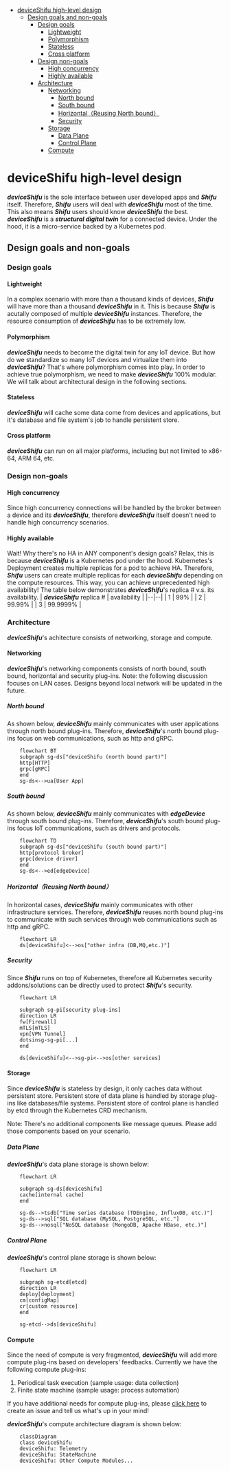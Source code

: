 - [deviceShifu high-level design](#deviceshifu-high-level-design)
  - [Design goals and non-goals](#design-goals-and-non-goals)
    - [Design goals](#design-goals)
      - [Lightweight](#lightweight)
      - [Polymorphism](#polymorphism)
      - [Stateless](#stateless)
      - [Cross platform](#cross-platform)
    - [Design non-goals](#design-non-goals)
      - [High concurrency](#high-concurrency)
      - [Highly available](#highly-available)
    - [Architecture](#architecture)
      - [Networking](#networking)
        - [North bound](#north-bound)
        - [South bound](#south-bound)
        - [Horizontal（Reusing North bound）](#horizontalreusing-north-bound)
        - [Security](#security)
      - [Storage](#storage)
        - [Data Plane](#data-plane)
        - [Control Plane](#control-plane)
      - [Compute](#compute)
# deviceShifu high-level design 
***deviceShifu*** is the sole interface between user developed apps and ***Shifu*** itself. Therefore, ***Shifu*** users will deal with ***deviceShifu*** most of the time. This also means ***Shifu*** users should know ***deviceShifu*** the best. ***deviceShifu*** is a ***structural digital twin*** for a connected device. Under the hood, it is a micro-service backed by a Kubernetes pod.

## Design goals and non-goals

### Design goals

#### Lightweight
In a complex scenario with more than a thousand kinds of devices, ***Shifu*** will have more than a thousand ***deviceShifu*** in it. This is because ***Shifu*** is acutally composed of multiple ***deviceShifu*** instances. Therefore, the resource consumption of ***deviceShifu*** has to be extremely low.

#### Polymorphism
***deviceShifu*** needs to become the digital twin for any IoT device. But how do we standardize so many IoT devices and virtualize them into ***deviceShifu***? That's where polymorphism comes into play. In order to achieve true polymorphism, we need to make ***deviceShifu*** 100% modular. We will talk about architectural design in the following sections.

#### Stateless
***deviceShifu*** will cache some data come from devices and applications, but it's database and file system's job to handle persistent store.

#### Cross platform
***deviceShifu*** can run on all major platforms, including but not limited to x86-64, ARM 64, etc.

### Design non-goals

#### High concurrency

Since high concurrency connections will be handled by the broker between a device and its ***deviceShifu***, therefore ***deviceShifu*** itself doesn't need to handle high concurrency scenarios.

#### Highly available
Wait! Why there's no HA in ANY component's design goals? Relax, this is because ***deviceShifu*** is a Kubernetes pod under the hood.
Kubernetes's Deployment creates multiple replicas for a pod to achieve HA. Therefore, ***Shifu*** users can create multiple replicas for each ***deviceShifu*** depending on the compute resources. This way, you can achieve unprecedented high availability! The table below demonstrates ***deviceShifu***'s replica # v.s. its availability.
| ***deviceShifu*** replica # | availability |
|--|--|
| 1 | 99% |
| 2 | 99.99% |
| 3 | 99.9999% |

### Architecture
***deviceShifu***'s achitecture consists of networking, storage and compute.

#### Networking
***deviceShifu***'s networking components consists of north bound, south bound, horizontal and security plug-ins.
Note: the following discussion focuses on LAN cases. Designs beyond local network will be updated in the future.

##### North bound
As shown below, ***deviceShifu*** mainly communicates with user applications through north bound plug-ins.
Therefore, ***deviceShifu***'s north bound plug-ins focus on web communications, such as http and gRPC.
```mermaid
    flowchart BT
    subgraph sg-ds["deviceShifu (north bound part)"]
    http[HTTP]
    grpc[gRPC]
    end
    sg-ds<-->ua[User App]
```

##### South bound
As shown below, ***deviceShifu*** mainly communicates with ***edgeDevice*** through south bound plug-ins.
Therefore, ***deviceShifu***'s south bound plug-ins focus IoT communications, such as drivers and protocols.

```mermaid
    flowchart TD
    subgraph sg-ds["deviceShifu (south bound part)"]
    http[protocol broker]
    grpc[device driver]
    end
    sg-ds<-->ed[edgeDevice]
```

##### Horizontal（Reusing North bound）
In horizontal cases, ***deviceShifu*** mainly communicates with other infrastructure services. Therefore, ***deviceShifu*** reuses north bound plug-ins to communicate with such services through web communications such as http and gRPC.
```mermaid
    flowchart LR
    ds[deviceShifu]<-->os["other infra (DB,MQ,etc.)"]
```

##### Security
Since ***Shifu*** runs on top of Kubernetes, therefore all Kubernetes security addons/solutions can be directly used to protect ***Shifu***'s security.
```mermaid
    flowchart LR
    
    subgraph sg-pi[security plug-ins]
    direction LR
    fw[Firewall]
    mTLS[mTLS]
    vpn[VPN Tunnel]
    dotsinsg-sg-pi[...]
    end

    ds[deviceShifu]<-->sg-pi<-->os[other services]
```

#### Storage
Since ***deviceShifu*** is stateless by design, it only caches data without persistent store.
Persistent store of data plane is handled by storage plug-ins like databases/file systems.
Persistent store of control plane is handled by etcd through the Kubernetes CRD mechanism. 

Note: There's no additional components like message queues. Please add those components based on your scenario.

##### Data Plane
***deviceShifu***'s data plane storage is shown below:
```mermaid
    flowchart LR

    subgraph sg-ds[deviceShifu]
    cache[internal cache]
    end
    
    sg-ds-->tsdb["Time series database (TDEngine, InfluxDB, etc.)"]
    sg-ds-->sql["SQL database (MySQL, PostgreSQL, etc."]
    sg-ds-->nosql["NoSQL database (MongoDB, Apache HBase, etc.)"]
```

##### Control Plane
***deviceShifu***'s control plane storage is shown below:
```mermaid
    flowchart LR

    subgraph sg-etcd[etcd]
    direction LR
    deploy[deployment]
    cm[configMap]
    cr[custom resource]
    end

    sg-etcd-->ds[deviceShifu]
```

#### Compute
Since the need of compute is very fragmented, ***deviceShifu*** will add more compute plug-ins based on developers' feedbacks.
Currently we have the following compute plug-ins:
1. Periodical task execution (sample usage: data collection)
2. Finite state machine (sample usage: process automation)

If you have additional needs for compute plug-ins, please [click here](https://github.com/Edgenesis/shifu/issues) to create an issue and tell us what's up in your mind!

***deviceShifu***'s compute architecture diagram is shown below:
```mermaid
    classDiagram
    class deviceShifu
    deviceShifu: Telemetry
    deviceShifu: StateMachine
    deviceShifu: Other Compute Modules...
```
